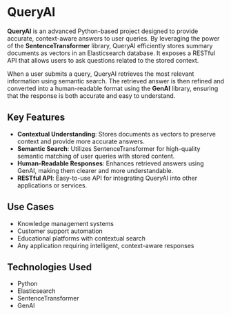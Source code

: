 # QueryAI

**QueryAI** is an advanced Python-based project designed to provide accurate, context-aware answers to user queries. By leveraging the power of the **SentenceTransformer** library, QueryAI efficiently stores summary documents as vectors in an Elasticsearch database. It exposes a RESTful API that allows users to ask questions related to the stored context.

When a user submits a query, QueryAI retrieves the most relevant information using semantic search. The retrieved answer is then refined and converted into a human-readable format using the **GenAI** library, ensuring that the response is both accurate and easy to understand.

## Key Features
- **Contextual Understanding**: Stores documents as vectors to preserve context and provide more accurate answers.
- **Semantic Search**: Utilizes SentenceTransformer for high-quality semantic matching of user queries with stored content.
- **Human-Readable Responses**: Enhances retrieved answers using GenAI, making them clearer and more understandable.
- **RESTful API**: Easy-to-use API for integrating QueryAI into other applications or services.

## Use Cases
- Knowledge management systems
- Customer support automation
- Educational platforms with contextual search
- Any application requiring intelligent, context-aware responses

## Technologies Used
- Python
- Elasticsearch
- SentenceTransformer
- GenAI
